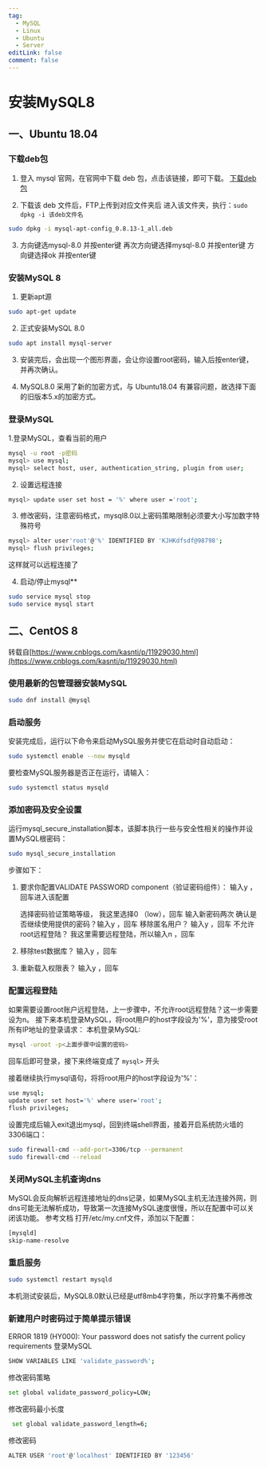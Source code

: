 ```yaml
---
tag:
  - MySQL
  - Linux
  - Ubuntu
  - Server
editLink: false
comment: false
---
```


# 安装MySQL8

## 一、Ubuntu 18.04

### 下载deb包

1. 登入 mysql 官网，在官网中下载 deb 包，点击该链接，即可下载。
[下载deb包](https://dev.mysql.com/downloads/repo/apt/)

2. 下载该 deb 文件后，FTP上传到对应文件夹后 进入该文件夹，执行：`sudo dpkg -i 该deb文件名`

```bash
sudo dpkg -i mysql-apt-config_0.8.13-1_all.deb
```

3. 方向键选mysql-8.0 并按enter键
再次方向键选择mysql-8.0 并按enter键
方向键选择ok 并按enter键

### 安装MySQL 8

1. 更新apt源

```bash
sudo apt-get update
```

2. 正式安装MySQL 8.0

```bash
sudo apt install mysql-server
```

3. 安装完后，会出现一个图形界面，会让你设置root密码，输入后按enter键，并再次确认。

4. MySQL8.0 采用了新的加密方式，与 Ubuntu18.04 有兼容问题，故选择下面的旧版本5.x的加密方式。

### 登录MySQL

1.登录MySQL，查看当前的用户

```bash
mysql -u root -p密码
mysql> use mysql;
mysql> select host, user, authentication_string, plugin from user;
```

2. 设置远程连接

```bash
mysql> update user set host = '%' where user ='root';
```
3. 修改密码，注意密码格式，mysql8.0以上密码策略限制必须要大小写加数字特殊符号
```bash
mysql> alter user'root'@'%' IDENTIFIED BY 'KJHKdfsdf@98798';
mysql> flush privileges;
```
这样就可以远程连接了

4. 启动/停止mysql**
```bash
sudo service mysql stop
sudo service mysql start
```

## 二、CentOS 8
转载自[https://www.cnblogs.com/kasnti/p/11929030.html](https://www.cnblogs.com/kasnti/p/11929030.html)

### 使用最新的包管理器安装MySQL
```bash
sudo dnf install @mysql
```
### 启动服务
安装完成后，运行以下命令来启动MySQL服务并使它在启动时自动启动：
```bash
sudo systemctl enable --now mysqld
```
要检查MySQL服务器是否正在运行，请输入：
```bash
sudo systemctl status mysqld
```
### 添加密码及安全设置
运行mysql_secure_installation脚本，该脚本执行一些与安全性相关的操作并设置MySQL根密码：
```bash
sudo mysql_secure_installation
```
步骤如下：

1. 要求你配置VALIDATE PASSWORD component（验证密码组件）： 输入y ，回车进入该配置

	选择密码验证策略等级， 我这里选择0 （low），回车
	输入新密码两次
	确认是否继续使用提供的密码？输入y ，回车
	移除匿名用户？ 输入y ，回车
	不允许root远程登陆？ 我这里需要远程登陆，所以输入n ，回车

2. 移除test数据库？ 输入y ，回车

3. 重新载入权限表？ 输入y ，回车

### 配置远程登陆
如果需要设置root账户远程登陆，上一步骤中，不允许root远程登陆？这一步需要设为n。
接下来本机登录MySQL，将root用户的host字段设为'%'，意为接受root所有IP地址的登录请求：
本机登录MySQL:
```bash
mysql -uroot -p<上面步骤中设置的密码>
```
回车后即可登录，接下来终端变成了 ```mysql>``` 开头

接着继续执行mysql语句，将将root用户的host字段设为'%'：
```bash
use mysql;
update user set host='%' where user='root';
flush privileges;
```
设置完成后输入exit退出mysql，回到终端shell界面，接着开启系统防火墙的3306端口：
```bash
sudo firewall-cmd --add-port=3306/tcp --permanent
sudo firewall-cmd --reload
```
### 关闭MySQL主机查询dns
MySQL会反向解析远程连接地址的dns记录，如果MySQL主机无法连接外网，则dns可能无法解析成功，导致第一次连接MySQL速度很慢，所以在配置中可以关闭该功能。
参考文档
打开/etc/my.cnf文件，添加以下配置：
```bash
[mysqld]
skip-name-resolve
```
### 重启服务
```bash
sudo systemctl restart mysqld
```
本机测试安装后，MySQL8.0默认已经是utf8mb4字符集，所以字符集不再修改

### 新建用户时密码过于简单提示错误
ERROR 1819 (HY000): Your password does not satisfy the current policy requirements
登录MySQL
```bash
SHOW VARIABLES LIKE 'validate_password%';
```
修改密码策略
```bash
set global validate_password_policy=LOW;
```
修改密码最小长度
```bash
 set global validate_password_length=6;
 ```
 修改密码
 ```bash
 ALTER USER 'root'@'localhost' IDENTIFIED BY '123456'
 ```